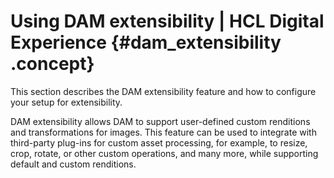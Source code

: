 # Using DAM extensibility \| HCL Digital Experience {#dam_extensibility .concept}

This section describes the DAM extensibility feature and how to configure your setup for extensibility.

DAM extensibility allows DAM to support user-defined custom renditions and transformations for images. This feature can be used to integrate with third-party plug-ins for custom asset processing, for example, to resize, crop, rotate, or other custom operations, and many more, while supporting default and custom renditions.

